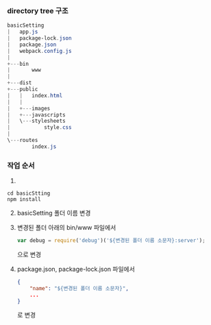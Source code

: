 ### directory tree 구조

```powershell
basicSetting
|   app.js
|   package-lock.json
|   package.json
|   webpack.config.js
|   
+---bin
|       www
|       
+---dist
+---public
|   |   index.html
|   |   
|   +---images
|   +---javascripts
|   \---stylesheets
|           style.css
|           
\---routes
        index.js
```



### 작업 순서



1. 

```shell
cd basicStting
npm install
```

2. basicSetting 폴더 이름 변경

3. 변경된 폴더 아래의 bin/www 파일에서

   ```js
   var debug = require('debug')('${변경된 폴더 이름 소문자}:server');
   ```

   으로 변경

4. package.json, package-lock.json 파일에서

   ```json
   {
       "name": "${변경된 폴더 이름 소문자}",
       ...
   }
   ```

   로 변경
